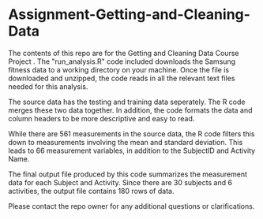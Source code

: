 # Assignment-Getting-and-Cleaning-Data
The contents of this repo are for the Getting and Cleaning Data Course Project .
The "run_analysis.R" code included downloads the Samsung fitness data to a working directory on your machine.
Once the file is downloaded and unzipped, the code reads in all the relevant text files needed for this analysis.

The source data has the testing and training data seperately. The R code merges these two data together.
In addition, the code formats the data and column headers to be more descriptive and easy to read.

While there are 561 measurements in the source data, the R code filters this down to measurements involving the mean and standard deviation. This leads to 66 measurement variables, in addition to the SubjectID and Activity Name. 

The final output file produced by this code summarizes the measurement data for each Subject and Activity. 
Since there are 30 subjects and 6 activities, the output file contains 180 rows of data.

Please contact the repo owner for any additional questions or clarifications.

